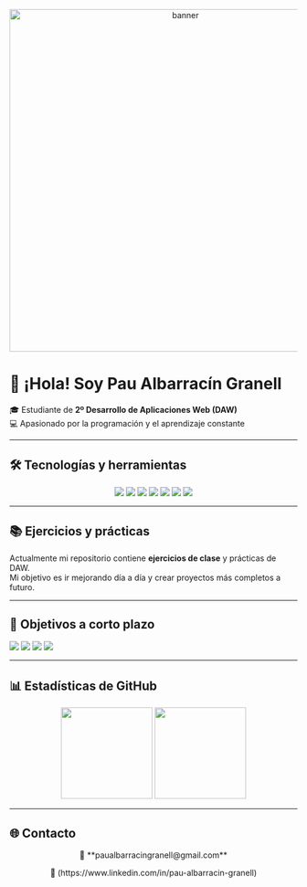 <p align="center">
  <img src="https://encrypted-tbn0.gstatic.com/images?q=tbn:ANd9GcTndXJh56EJ9XGQLt5AXsoy4OXWrrc49BvWZQ&sauto=format&fit=crop&w=1200&q=80" alt="banner" width="600"/>
</p>

# 👋 ¡Hola! Soy **Pau Albarracín Granell**

🎓 Estudiante de **2º Desarrollo de Aplicaciones Web (DAW)**  
💻 Apasionado por la programación y el aprendizaje constante  

---

## 🛠️ Tecnologías y herramientas
<p align="center">
  <img src="https://img.shields.io/badge/HTML5-E34F26?style=for-the-badge&logo=html5&logoColor=white"/>
  <img src="https://img.shields.io/badge/CSS3-1572B6?style=for-the-badge&logo=css3&logoColor=white"/>
  <img src="https://img.shields.io/badge/JavaScript-F7DF1E?style=for-the-badge&logo=javascript&logoColor=black"/>
  <img src="https://img.shields.io/badge/Java-007396?style=for-the-badge&logo=java&logoColor=white"/>
  <img src="https://img.shields.io/badge/VSCode-007ACC?style=for-the-badge&logo=visual-studio-code&logoColor=white"/>
  <img src="https://img.shields.io/badge/Windows-0078D6?style=for-the-badge&logo=windows&logoColor=white"/>
  <img src="https://img.shields.io/badge/Linux-FCC624?style=for-the-badge&logo=linux&logoColor=black"/>
</p>

---

## 📚 Ejercicios y prácticas
Actualmente mi repositorio contiene **ejercicios de clase** y prácticas de DAW.  
Mi objetivo es ir mejorando día a día y crear proyectos más completos a futuro.

---

## 🎯 Objetivos a corto plazo
<p align="left">
  <img src="https://img.shields.io/badge/-Aprender JavaScript avanzado-ffcc00?style=for-the-badge"/>
  <img src="https://img.shields.io/badge/-Dominar bases de datos-00ccff?style=for-the-badge"/>
  <img src="https://img.shields.io/badge/-Crear proyectos propios-ff6699?style=for-the-badge"/>
  <img src="https://img.shields.io/badge/-Contribuir en GitHub-33cc33?style=for-the-badge"/>
</p>

---

## 📊 Estadísticas de GitHub
<p align="center">
  <img src="https://github-readme-stats.vercel.app/api?username=TUUSUARIO&show_icons=true&theme=radical&count_private=true" height="160"/>
  <img src="https://github-readme-stats.vercel.app/api/top-langs/?username=TUUSUARIO&layout=compact&theme=radical" height="160"/>
</p>

---

## 🌐 Contacto
<p align="center">
  📧 **paualbarracingranell@gmail.com** </p>

<p align="center">
   💼 (https://www.linkedin.com/in/pau-albarracin-granell)   </p>  
 

